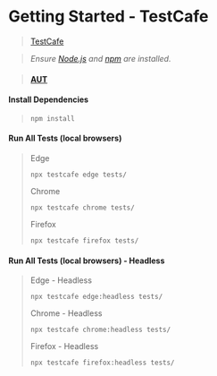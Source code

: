 # **Getting Started - TestCafe**
>[TestCafe](https://testcafe.io/)<br />

>*Ensure [Node.js](https://nodejs.org/en/) and [npm](https://www.npmjs.com/) are installed.*

>#### **[AUT](http://devexpress.github.io/testcafe/example)**

#### Install Dependencies
>```
>npm install
>````

#### Run All Tests (local browsers)
>Edge
>````
>npx testcafe edge tests/
>````
>Chrome
>````
>npx testcafe chrome tests/
>````
>Firefox
>````
>npx testcafe firefox tests/
>````

#### Run All Tests (local browsers) - Headless
>Edge - Headless
>````
>npx testcafe edge:headless tests/
>````
>Chrome - Headless
>````
>npx testcafe chrome:headless tests/
>````
>Firefox - Headless
>````
>npx testcafe firefox:headless tests/
>````